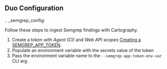 ## Duo Configuration

.. _semgrep_config:

Follow these steps to ingest Semgrep findings with Cartography.

1. Create a token with *Agent (CI)* and *Web API scopes* [Creating a SEMGREP_APP_TOKEN](https://semgrep.dev/docs/semgrep-ci/running-semgrep-ci-with-semgrep-cloud-platform/#creating-a-semgrep_app_token).
1. Populate an environment variable with the secrets value of the token
1. Pass the environment variable name to the `--semgrep-app-token-env-var` CLI arg.
